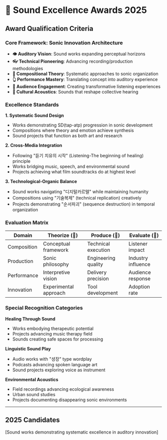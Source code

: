 # 📣 Sound Excellence Awards 2025

## Award Qualification Criteria

### Core Framework: Sonic Innovation Architecture
- **👁️ Auditory Vision**: Sound works expanding perceptual horizons
- **👓 Technical Pioneering**: Advancing recording/production methodologies
- **🧠 Compositional Theory**: Systematic approaches to sonic organization
- **👆 Performance Mastery**: Translating concept into auditory experience
- **🤜 Audience Engagement**: Creating transformative listening experiences
- **💨 Cultural Acoustics**: Sounds that reshape collective hearing

### Excellence Standards

**1. Systematic Sound Design**
- Works demonstrating SD(tap-atp) progression in sonic development
- Compositions where theory and emotion achieve synthesis
- Sound projects that function as both art and research

**2. Cross-Media Integration**
- Following "듣기 치유의 시작" (Listening-The beginning of healing) principle
- Works bridging music, speech, and environmental sound
- Projects achieving what film soundtracks do at highest level

**3. Technological-Organic Balance**
- Sound works navigating "디지털카르텔" while maintaining humanity
- Compositions using "기술복제" (technical replication) creatively
- Projects demonstrating "순서파괴" (sequence destruction) in temporal organization

### Evaluation Matrix

| Domain | Theorize (💭) | Produce (📐) | Evaluate (💸) |
|--------|--------------|--------------|---------------|
| Composition | Conceptual framework | Technical execution | Listener impact |
| Production | Sonic philosophy | Engineering quality | Industry influence |
| Performance | Interpretive vision | Delivery precision | Audience response |
| Innovation | Experimental approach | Tool development | Adoption rate |

### Special Recognition Categories

**Healing Through Sound**
- Works embodying therapeutic potential
- Projects advancing music therapy field
- Sounds creating safe spaces for processing

**Linguistic Sound Play**
- Audio works with "셩장" type wordplay
- Podcasts advancing spoken language art
- Sound projects exploring voice as instrument

**Environmental Acoustics**
- Field recordings advancing ecological awareness
- Urban sound studies
- Projects documenting disappearing sonic environments

---

## 2025 Candidates

[Sound works demonstrating systematic excellence in auditory innovation]
